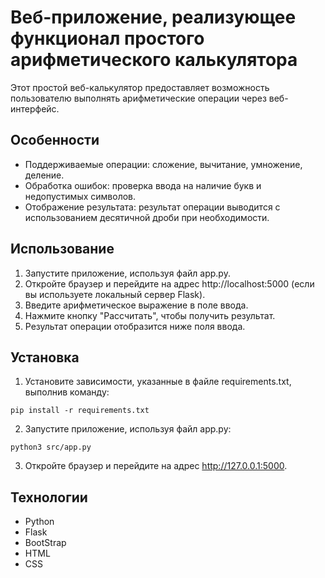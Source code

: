 # Веб-приложение, реализующее функционал простого арифметического калькулятора

Этот простой веб-калькулятор предоставляет возможность пользователю выполнять арифметические операции через веб-интерфейс.

## Особенности

- Поддерживаемые операции: сложение, вычитание, умножение, деление.
- Обработка ошибок: проверка ввода на наличие букв и недопустимых символов.
- Отображение результата: результат операции выводится с использованием десятичной дроби при необходимости.

## Использование

1. Запустите приложение, используя файл app.py.
2. Откройте браузер и перейдите на адрес http://localhost:5000 (если вы используете локальный сервер Flask).
3. Введите арифметическое выражение в поле ввода.
4. Нажмите кнопку "Рассчитать", чтобы получить результат.
5. Результат операции отобразится ниже поля ввода.

## Установка

1. Установите зависимости, указанные в файле requirements.txt, выполнив команду: 
```
pip install -r requirements.txt
```
2. Запустите приложение, используя файл app.py: 
```
python3 src/app.py
```
3. Откройте браузер и перейдите на адрес http://127.0.0.1:5000.

## Технологии

- Python
- Flask
- BootStrap
- HTML
- CSS
